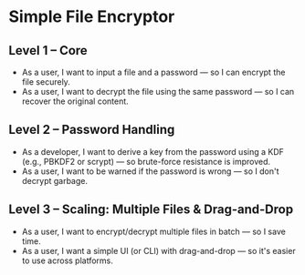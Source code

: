 # Simple File Encryptor

## Level 1 – Core
- As a user, I want to input a file and a password — so I can encrypt the file securely.
- As a user, I want to decrypt the file using the same password — so I can recover the original content.

## Level 2 – Password Handling
- As a developer, I want to derive a key from the password using a KDF (e.g., PBKDF2 or scrypt) — so brute-force resistance is improved.
- As a user, I want to be warned if the password is wrong — so I don't decrypt garbage.

## Level 3 – Scaling: Multiple Files & Drag-and-Drop
- As a user, I want to encrypt/decrypt multiple files in batch — so I save time.
- As a user, I want a simple UI (or CLI) with drag-and-drop — so it's easier to use across platforms.
